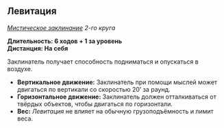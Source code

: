 ## Левитация

*[Мистическое заклинание](../arcane.md) 2-го круга*

**Длительность: 6 ходов + 1 за уровень**<br>
**Дистанция: На себя**

Заклинатель получает способность подниматься и опускаться в воздухе.

- **Вертикальное движение:** Заклинатель при помощи мыслей может двигаться по вертикали со скоростью 20’ за раунд.
- **Горизонтальное движение:** Заклинатель должен отталкиваться от твёрдых объектов, чтобы двигаться по горизонтали.
- **Вес:** *Левитация* не влияет на обычную грузоподъёмность и лимит веса.